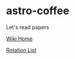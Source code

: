 # astro-coffee

Let's read papers

[Wiki Home](https://github.com/zuniverses/astro-coffee/wiki)

[Rotation List](https://github.com/zuniverses/astro-coffee/wiki/Rotation-List)
